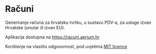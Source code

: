 # Računi

Generiranje računa za hrvatsku tvrtku, u sustavu PDV-a, za usluge izvan Hrvatske (unutar ili izvan EU).

Aplikacija dostupna na https://racuni.aerium.hr

Korištenje na vlastitu odgovornost, pod uvjetima [MIT licence](https://github.com/karabaja4/racuni/blob/master/LICENSE)